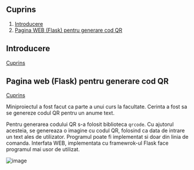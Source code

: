 ## Cuprins

1. [Introducere](#introducere)
1. [Pagina WEB (Flask) pentru generare cod QR](#pagina-web-flask-pentru-generare-cod-qr)


## Introducere
[Cuprins](#cuprins)

## Pagina web (Flask) pentru generare cod QR
[Cuprins](#cuprins)

Miniproiectul a fost facut ca parte a unui curs la facultate.
Cerinta a fost sa se genereze codul QR pentru un anume text.

Pentru generarea codului QR s-a folosit biblioteca `qrcode`. Cu ajutorul acesteia, se genereaza o imagine cu codul QR, folosind ca data de intrare un text ales de utilizator. 
Programul poate fi implementat si doar din linia de comanda. 
Interfata WEB, implementata cu framewrok-ul Flask face programul mai usor de utilizat.



![image](https://github.com/user-attachments/assets/e0a97c62-5ced-40c3-a4c9-0bc8a3caf19e)
